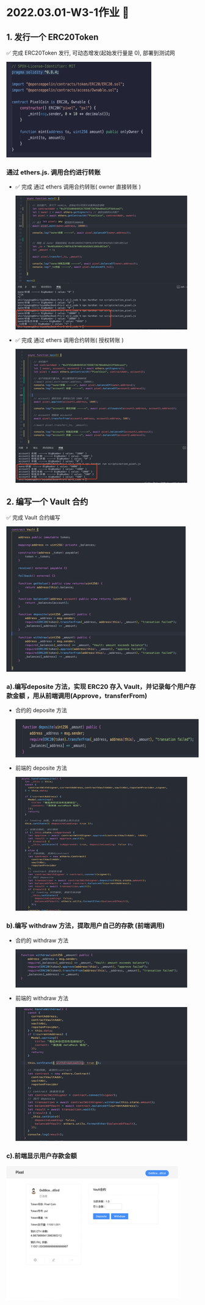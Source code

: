 # 2022.03.01-W3-1作业 📔

## 1. 发行一个 ERC20Token

✅ 完成 ERC20Token 发行, 可动态增发(起始发行量是 0), 部署到测试网

<img style="width:380px;height:250px" src="./2022-03-09-21-40-04.png"  alt="见根目录图片"/>

### 通过 ethers.js. 调用合约进行转账

* ✅ 完成 通过 ethers 调用合约转账( owner 直接转账 )
  
  <img style="width:450px;height:350px" src="./2022-03-09-22-09-12.png"  alt="见根目录图片"/>

* ✅ 完成 通过 ethers 调用合约转账( 授权转账 )
  
  <img style="width:450px;height:350px" src="./2022-03-10-00-07-55.png"  alt="见根目录图片"/>

## 2. 编写一个 Vault 合约

  ✅ 完成 Vault 合约编写

  <img style="width:470px;height:380px" src="./2022-03-11-13-04-54.png"  alt="见根目录图片"/>

### a).编写deposite 方法，实现 ERC20 存入 Vault，并记录每个用户存款金额 ，用从前端调用(Approve，transferFrom)

* 合约的 deposite 方法
  
  <img style="width:700px;height:100px" src="./2022-03-11-13-08-25.png"  alt="见根目录图片"/>

* 前端的 deposite 方法

  <img style="width:450px;height:350px" src="./2022-03-11-13-28-55.png"  alt="见根目录图片"/>
  
### b).编写 withdraw 方法，提取用户自己的存款 (前端调用)

* 合约的 withdraw 方法

  <img style="width:450px;height:100px" src="./2022-03-11-13-17-18.png"  alt="见根目录图片"/>

* 前端的 withdraw 方法

  <img style="width:450px;height:350px" src="./2022-03-11-13-27-46.png"  alt="见根目录图片"/>

### c).前端显示用户存款金额

<img style="width:450px;height:350px" src="./2022-03-11-13-20-37.png"  alt="见根目录图片"/>
